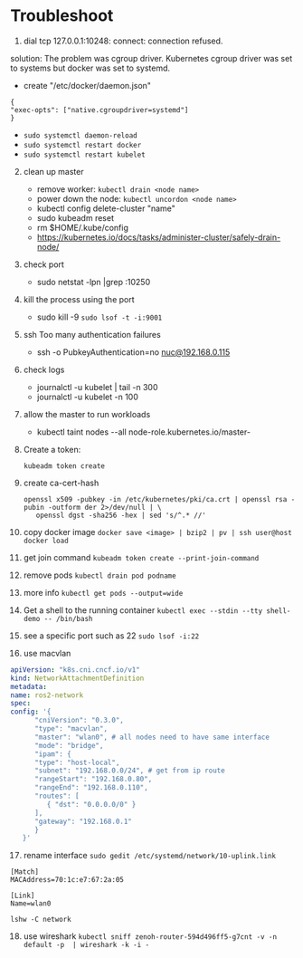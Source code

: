 # Troubleshoot

1. dial tcp 127.0.0.1:10248: connect: connection refused.

solution: The problem was cgroup driver. Kubernetes cgroup driver was set to systems but docker was set to systemd.
* create "/etc/docker/daemon.json"
```
{
"exec-opts": ["native.cgroupdriver=systemd"]
}
```
* `sudo systemctl daemon-reload`
* `sudo systemctl restart docker`
* `sudo systemctl restart kubelet`

2. clean up master
   * remove worker: `kubectl drain <node name>`
   * power down the node: `kubectl uncordon <node name>`
   * kubectl config delete-cluster "name"
   * sudo kubeadm reset
   * rm $HOME/.kube/config
   * https://kubernetes.io/docs/tasks/administer-cluster/safely-drain-node/


3. check port
   * sudo netstat -lpn |grep :10250

4. kill the process using the port
   * sudo kill -9 `sudo lsof -t -i:9001`

5. ssh Too many authentication failures
   *  ssh -o PubkeyAuthentication=no nuc@192.168.0.115

6. check logs
   * journalctl -u kubelet | tail -n 300
   * journalctl -u kubelet -n 100

7. allow the master to run workloads
   * kubectl taint nodes --all node-role.kubernetes.io/master-

8. Create a token:
   ```
   kubeadm token create
   ```

9. create ca-cert-hash
   ```
   openssl x509 -pubkey -in /etc/kubernetes/pki/ca.crt | openssl rsa -pubin -outform der 2>/dev/null | \
      openssl dgst -sha256 -hex | sed 's/^.* //'
   ```
10. copy docker image
    `docker save <image> | bzip2 | pv | ssh user@host docker load`

11. get join command
   `kubeadm token create --print-join-command`

12. remove pods
   `kubectl drain pod podname`

13. more info
   `kubectl get pods --output=wide`

14. Get a shell to the running container
   `kubectl exec --stdin --tty shell-demo -- /bin/bash`

15. see a specific port such as 22
   `sudo lsof -i:22 `

16. use macvlan
   ```yaml
   apiVersion: "k8s.cni.cncf.io/v1"
   kind: NetworkAttachmentDefinition
   metadata:
   name: ros2-network
   spec:
   config: '{
         "cniVersion": "0.3.0",
         "type": "macvlan",
         "master": "wlan0", # all nodes need to have same interface
         "mode": "bridge",
         "ipam": {
         "type": "host-local",
         "subnet": "192.168.0.0/24", # get from ip route
         "rangeStart": "192.168.0.80",
         "rangeEnd": "192.168.0.110",
         "routes": [
            { "dst": "0.0.0.0/0" }
         ],
         "gateway": "192.168.0.1"
         }
      }'
   ```

17. rename interface
   `sudo gedit /etc/systemd/network/10-uplink.link`
   ```
   [Match]
   MACAddress=70:1c:e7:67:2a:05

   [Link]
   Name=wlan0
   ```
   `lshw -C network`

18. use wireshark
 `kubectl sniff zenoh-router-594d496ff5-g7cnt -v -n default -p  | wireshark -k -i -`
